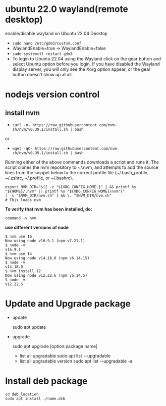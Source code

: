 # ubuntu 22.0 wayland(remote desktop)
enable/disable wayland on Ubuntu 22.04 Desktop

* ```sudo nano /etc/gdm3/custom.conf```
* WaylandEnable=true -> WaylandEnable=false
* ```sudo systemctl restart gdm3```
* To login to Ubuntu 22.04 using the Wayland click on the gear button and select Ubuntu option before you login. If you have disabled the Wayland display server, you will only see the Xorg option appear, or the gear button doesn’t show up at all.
# nodejs version control

## install nvm
- ``curl -o- https://raw.githubusercontent.com/nvm-sh/nvm/v0.39.1/install.sh | bash``

or

- ``wget -qO- https://raw.githubusercontent.com/nvm-sh/nvm/v0.39.1/install.sh | bash``

Running either of the above commands downloads a script and runs it. The script clones the nvm repository to ~/.nvm, and attempts to add the source lines from the snippet below to the correct profile file (~/.bash_profile, ~/.zshrc, ~/.profile, or ~/.bashrc).

    export NVM_DIR="$([ -z "${XDG_CONFIG_HOME-}" ] && printf %s "${HOME}/.nvm" || printf %s "${XDG_CONFIG_HOME}/nvm")"
    [ -s "$NVM_DIR/nvm.sh" ] && \. "$NVM_DIR/nvm.sh" 
    # This loads nvm

**To verify that nvm has been installed, do:**

    command -v nvm

**use different versions of node** 

    $ nvm use 16
    Now using node v16.9.1 (npm v7.21.1)
    $ node -v
    v16.9.1
    $ nvm use 14
    Now using node v14.18.0 (npm v6.14.15)
    $ node -v
    v14.18.0
    $ nvm install 12
    Now using node v12.22.6 (npm v6.14.5)
    $ node -v
    v12.22.6

# Update and Upgrade package

* update
  
    sudo apt update

* upgrade

    sudo apt upgrade [option:package name]
    - list all upgradable
    sudo apt list --upgradable
    - list all upgradable version
    sudo apt list --upgradable -a

# Install deb package
    
    cd deb_location
    sudo apt install ./name.deb
 
